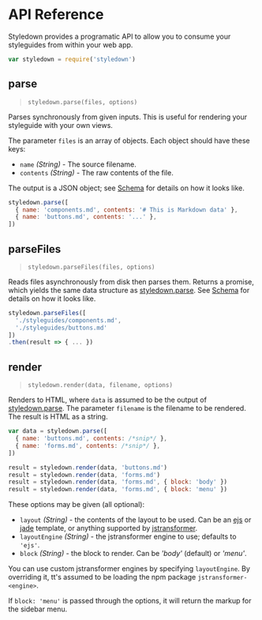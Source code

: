 API Reference
=============

Styledown provides a programatic API to allow you to consume your styleguides from within your web app.

```js
var styledown = require('styledown')
```

## parse

> `styledown.parse(files, options)`

Parses synchronously from given inputs. This is useful for rendering your styleguide with your own views.

The parameter `files` is an array of objects. Each object should have these keys:

- `name` *(String)* - The source filename.
- `contents` *(String)* - The raw contents of the file.

The output is a JSON object; see [Schema](schema.md) for details on how it looks like.

```js
styledown.parse([
  { name: 'components.md', contents: '# This is Markdown data' },
  { name: 'buttons.md', contents: '...' },
])
```

## parseFiles

> `styledown.parseFiles(files, options)`

Reads files asynchronously from disk then parses them. Returns a promise, which yields the same data structure as [styledown.parse](#styledownparse). See [Schema](schema.md) for details on how it looks like.

```js
styledown.parseFiles([
  './styleguides/components.md',
  './styleguides/buttons.md'
])
.then(result => { ... })
```

## render

> `styledown.render(data, filename, options)`

Renders to HTML, where `data` is assumed to be the output of [styledown.parse](#styledownparse). The parameter `filename` is the filename to be rendered. The result is HTML as a string.

```js
var data = styledown.parse([
  { name: 'buttons.md', contents: /*snip*/ },
  { name: 'forms.md', contents: /*snip*/ },
])

result = styledown.render(data, 'buttons.md')
result = styledown.render(data, 'forms.md')
result = styledown.render(data, 'forms.md', { block: 'body' })
result = styledown.render(data, 'forms.md', { block: 'menu' })
```

These options may be given (all optional):

- `layout` *(String)* - the contents of the layout to be used. Can be an [ejs][] or [jade][] template, or anything supported by [jstransformer].
- `layoutEngine` *(String)* - the jstransformer engine to use; defaults to `'ejs'`.
- `block` *(String)* - the block to render. Can be *'body'* (default)  or *'menu'*.

You can use custom jstransformer engines by specifying `layoutEngine`. By overriding it, tt's assumed to be loading the npm package `jstransformer-<engine>`.

If `block: 'menu'` is passed through the options, it will return the markup for the sidebar menu.

[ejs]: https://www.npmjs.com/package/ejs
[jade]: https://www.npmjs.com/package/jade
[jstransformer]: https://www.npmjs.com/package/jstransformer
